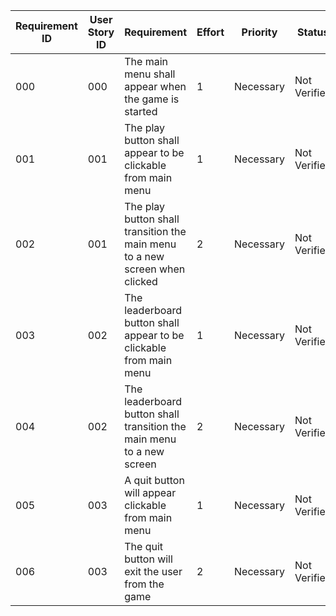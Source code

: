 | Requirement ID | User Story ID | Requirement                                                           | Effort | Priority  | Status      |
|----------------|---------------|-----------------------------------------------------------------------|--------|-----------|-------------|
| 000              | 000             | The main menu shall appear when the game is started | 1      | Necessary | Not Verified |
| 001              | 001             | The play button shall appear to be clickable from main menu           | 1      | Necessary | Not Verified    |
| 002              | 001             | The play button shall transition the main menu to a new screen when clicked        | 2      | Necessary | Not Verified |
| 003              | 002             | The leaderboard button shall appear to be clickable from main menu    | 1      | Necessary | Not Verified |
| 004              | 002             | The leaderboard button shall transition the main menu to a new screen | 2      | Necessary | Not Verified |
| 005              | 003             | A quit button will appear clickable from main menu                    | 1      | Necessary | Not Verified |
| 006              | 003             | The quit button will exit the user from the game                      | 2      | Necessary | Not Verified |
